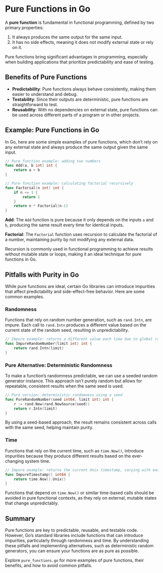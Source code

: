 # Pure Functions in Go

A **pure function** is fundamental in functional programming, defined by two primary properties:
1. It always produces the same output for the same input.
2. It has no side effects, meaning it does not modify external state or rely on it.

Pure functions bring significant advantages in programming, especially when building applications that prioritize predictability and ease of testing.

## Benefits of Pure Functions

- **Predictability**: Pure functions always behave consistently, making them easier to understand and debug.
- **Testability**: Since their outputs are deterministic, pure functions are straightforward to test.
- **Reusability**: With no dependencies on external state, pure functions can be used across different parts of a program or in other projects.

## Example: Pure Functions in Go

In Go, here are some simple examples of pure functions, which don’t rely on any external state and always produce the same output given the same input.

```go
// Pure function example: adding two numbers
func Add(a, b int) int {
	return a + b
}

// Pure function example: calculating factorial recursively
func Factorial(n int) int {
	if n <= 1 {
		return 1
	}
	return n * Factorial(n-1)
}
```
**Add**: The `Add` function is pure because it only depends on the inputs `a` and `b`, producing the same result every time for identical inputs.

**Factorial**: The `Factorial` function uses recursion to calculate the factorial of a number, maintaining purity by not modifying any external data.

Recursion is commonly used in functional programming to achieve results without mutable state or loops, making it an ideal technique for pure functions in Go.

## Pitfalls with Purity in Go
While pure functions are ideal, certain Go libraries can introduce impurities that affect predictability and side-effect-free behavior. Here are some common examples.

### Randomness
Functions that rely on random number generation, such as `rand.Intn`, are impure. Each call to `rand.Intn` produces a different value based on the current state of the random seed, resulting in unpredictability.

```go
// Impure example: returns a different value each time due to global randomness
func ImpureRandomNumber(limit int) int {
	return rand.Intn(limit)
}
```

### Pure Alternative: Deterministic Randomness
To make a function’s randomness predictable, we can use a seeded random generator instance. This approach isn’t purely random but allows for repeatable, consistent results when the same seed is used.

```go
// Pure version: deterministic randomness using a seed
func PureRandomNumber(seed int64, limit int) int {
	r := rand.New(rand.NewSource(seed))
	return r.Intn(limit)
}
```
By using a seed-based approach, the result remains consistent across calls with the same seed, helping maintain purity.

### Time
Functions that rely on the current time, such as `time.Now()`, introduce impurities because they produce different results based on the ever-changing system time.
```go
// Impure example: returns the current Unix timestamp, varying with each call
func ImpureTimestamp() int64 {
	return time.Now().Unix()
}
```
Functions that depend on `time.Now()` or similar time-based calls should be avoided in pure functional contexts, as they rely on external, mutable states that change unpredictably.

## Summary
Pure functions are key to predictable, reusable, and testable code. However, Go’s standard libraries include functions that can introduce impurities, particularly through randomness and time. By understanding these pitfalls and implementing alternatives, such as deterministic random generators, you can ensure your functions are as pure as possible.

Explore `pure_functions.go` for more examples of pure functions, their benefits, and how to avoid common pitfalls.